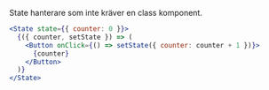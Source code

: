 State hanterare som inte kräver en class komponent.

```jsx static
<State state={{ counter: 0 }}>
  {({ counter, setState }) => (
    <Button onClick={() => setState({ counter: counter + 1 })}>
      {counter}
    </Button>
  )}
</State>
```
